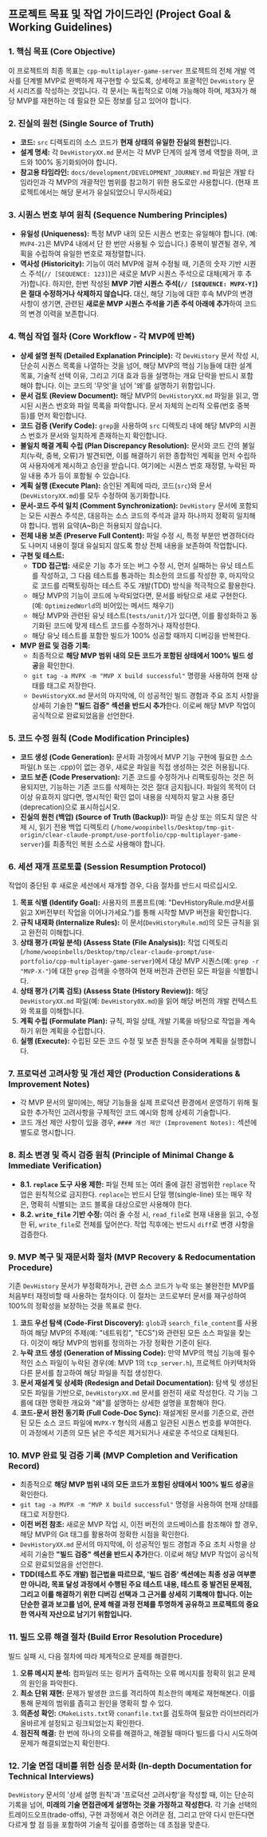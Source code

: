 ## 프로젝트 목표 및 작업 가이드라인 (Project Goal & Working Guidelines)

### 1. 핵심 목표 (Core Objective)
이 프로젝트의 최종 목표는 `cpp-multiplayer-game-server` 프로젝트의 전체 개발 역사를 단계별 MVP로 완벽하게 재구현할 수 있도록, 상세하고 포괄적인 `DevHistory` 문서 시리즈를 작성하는 것입니다. 각 문서는 독립적으로 이해 가능해야 하며, 제3자가 해당 MVP를 재현하는 데 필요한 모든 정보를 담고 있어야 합니다.

### 2. 진실의 원천 (Single Source of Truth)
*   **코드:** `src` 디렉토리의 소스 코드가 **현재 상태의 유일한 진실의 원천**입니다.
*   **설계 명세:** 각 `DevHistoryXX.md` 문서는 각 MVP 단계의 설계 명세 역할을 하며, 코드와 100% 동기화되어야 합니다.
*   **참고용 타임라인:** `docs/development/DEVELOPMENT_JOURNEY.md` 파일은 개발 타임라인과 각 MVP의 개괄적인 범위를 참고하기 위한 용도로만 사용합니다. (현재 프로젝트에서는 해당 문서가 유실되었으니 무시하세요)

### 3. 시퀀스 번호 부여 원칙 (Sequence Numbering Principles)
*   **유일성 (Uniqueness):** 특정 MVP 내의 모든 시퀀스 번호는 유일해야 합니다. (예: `MVP4-21`은 MVP4 내에서 단 한 번만 사용될 수 있습니다.) 중복이 발견될 경우, 계획을 수립하여 유일한 번호로 재정렬합니다.
*   **역사성 (Historicity):** 기능이 여러 MVP에 걸쳐 수정될 때, 기존의 숫자 기반 시퀀스 주석(`// [SEQUENCE: 123]`)은 새로운 MVP 시퀀스 주석으로 대체(제거 후 추가)합니다. 하지만, 한번 작성된 **MVP 기반 시퀀스 주석(`// [SEQUENCE: MVPX-Y]`)은 절대 수정하거나 삭제하지 않습니다.** 대신, 해당 기능에 대한 후속 MVP의 변경 사항이 생기면, 관련된 **새로운 MVP 시퀀스 주석을 기존 주석 아래에 추가**하여 코드의 변경 이력을 보존합니다.

### 4. 핵심 작업 절차 (Core Workflow - 각 MVP에 반복)
*   **상세 설명 원칙 (Detailed Explanation Principle):** 각 `DevHistory` 문서 작성 시, 단순히 시퀀스 목록을 나열하는 것을 넘어, 해당 MVP의 핵심 기능들에 대한 설계 목표, 기술적 선택 이유, 그리고 기대 효과 등을 설명하는 개요 단락을 반드시 포함해야 합니다. 이는 코드의 '무엇'을 넘어 '왜'를 설명하기 위함입니다.
*   **문서 검토 (Review Document):** 해당 MVP의 `DevHistoryXX.md` 파일을 읽고, 명시된 시퀀스 번호와 파일 목록을 파악합니다. 문서 자체의 논리적 오류(번호 중복 등)를 먼저 확인합니다.
*   **코드 검증 (Verify Code):** `grep`을 사용하여 `src` 디렉토리 내에 해당 MVP의 시퀀스 번호가 문서와 일치하게 존재하는지 확인합니다.
*   **불일치 해결 계획 수립 (Plan Discrepancy Resolution):** 문서와 코드 간의 불일치(누락, 중복, 오류)가 발견되면, 이를 해결하기 위한 종합적인 계획을 먼저 수립하여 사용자에게 제시하고 승인을 받습니다. 여기에는 시퀀스 번호 재정렬, 누락된 파일 내용 추가 등이 포함될 수 있습니다.
*   **계획 실행 (Execute Plan):** 승인된 계획에 따라, 코드(`src`)와 문서(`DevHistoryXX.md`)를 모두 수정하여 동기화합니다.
*   **문서-코드 주석 일치 (Comment Synchronization):** `DevHistory` 문서에 포함되는 모든 시퀀스 주석은, 대응하는 소스 코드의 주석과 글자 하나까지 정확히 일치해야 합니다. 범위 요약(A~B)은 허용되지 않습니다.
*   **전체 내용 보존 (Preserve Full Content):** 파일 수정 시, 특정 부분만 변경하더라도 나머지 내용이 절대 유실되지 않도록 항상 전체 내용을 보존하여 작업합니다.
*   **구현 및 테스트:**
    *   **TDD 접근법:** 새로운 기능 추가 또는 버그 수정 시, 먼저 실패하는 유닛 테스트를 작성하고, 그 다음 테스트를 통과하는 최소한의 코드를 작성한 후, 마지막으로 코드를 리팩토링하는 테스트 주도 개발(TDD) 방식을 적극적으로 활용한다.
    *   해당 MVP의 기능이 코드에 누락되었다면, 문서를 바탕으로 새로 구현한다. (예: `OptimizedWorld`의 비어있는 메서드 채우기)
    *   해당 MVP와 관련된 유닛 테스트(`tests/unit/`)가 있다면, 이를 활성화하고 동기화된 코드에 맞게 테스트 코드를 수정하거나 재작성한다.
    *   해당 유닛 테스트를 포함한 빌드가 100% 성공할 때까지 디버깅을 반복한다.
*   **MVP 완료 및 검증 기록:**
    *   최종적으로 **해당 MVP 범위 내의 모든 코드가 포함된 상태에서 100% 빌드 성공**을 확인한다.
    *   `git tag -a MVPX -m "MVP X build successful"` 명령을 사용하여 현재 상태를 태그로 저장한다.
    *   `DevHistoryXX.md` 문서의 마지막에, 이 성공적인 빌드 경험과 주요 조치 사항을 상세히 기술한 **"빌드 검증" 섹션을 반드시 추가**한다. 이로써 해당 MVP 작업이 공식적으로 완료되었음을 선언한다.

### 5. 코드 수정 원칙 (Code Modification Principles)
*   **코드 생성 (Code Generation):** 문서화 과정에서 MVP 기능 구현에 필요한 소스 파일(.h 또는 .cpp)이 없는 경우, 새로운 파일을 직접 생성하는 것은 허용됩니다.
*   **코드 보존 (Code Preservation):** 기존 코드를 수정하거나 리팩토링하는 것은 허용되지만, 기능하는 기존 코드를 삭제하는 것은 절대 금지됩니다. 파일의 목적이 더 이상 유효하지 않다면, 명시적인 확인 없이 내용을 삭제하지 말고 사용 중단(deprecation)으로 표시하십시오.
*   **진실의 원천 (백업) (Source of Truth (Backup)):** 파일 손상 또는 의도치 않은 삭제 시, 읽기 전용 백업 디렉토리 (`/home/woopinbells/Desktop/tmp-git-origin/clear-claude-prompt/use-portfolio/cpp-multiplayer-game-server`)를 최종적인 복원 소스로 사용해야 합니다.

### 6. 세션 재개 프로토콜 (Session Resumption Protocol)
작업이 중단된 후 새로운 세션에서 재개할 경우, 다음 절차를 반드시 따르십시오.
1.  **목표 식별 (Identify Goal):** 사용자의 프롬프트(예: "DevHistoryRule.md문서를 읽고 X버전부터 작업을 이어나가세요.")를 통해 시작할 MVP 버전을 확인합니다.
2.  **규칙 내재화 (Internalize Rules):** 이 문서(`DevHistoryRule.md`)의 모든 규칙을 읽고 완전히 이해합니다.
3.  **상태 평가 (파일 분석) (Assess State (File Analysis)):** 작업 디렉토리 (`/home/woopinbells/Desktop/tmp/clear-claude-prompt/use-portfolio/cpp-multiplayer-game-server`)에서 대상 MVP 시퀀스(예: `grep -r "MVP-X-"`)에 대한 `grep` 검색을 수행하여 현재 버전과 관련된 모든 파일을 식별합니다.
4.  **상태 평가 (기록 검토) (Assess State (History Review)):** 해당 `DevHistoryXX.md` 파일(예: `DevHistory0X.md`)을 읽어 해당 버전의 개발 컨텍스트와 목표를 이해합니다.
5.  **계획 수립 (Formulate Plan):** 규칙, 파일 상태, 개발 기록을 바탕으로 작업을 계속하기 위한 계획을 수립합니다.
6.  **실행 (Execute):** 수립된 모든 코드 수정 및 보존 원칙을 준수하며 계획을 실행합니다.

### 7. 프로덕션 고려사항 및 개선 제안 (Production Considerations & Improvement Notes)
*   각 MVP 문서의 말미에는, 해당 기능들을 실제 프로덕션 환경에서 운영하기 위해 필요한 추가적인 고려사항을 구체적인 코드 예시와 함께 상세히 기술합니다.
*   코드 개선 제안 사항이 있을 경우, `#### 개선 제안 (Improvement Notes):` 섹션에 별도로 명시합니다.

### 8. 최소 변경 및 즉시 검증 원칙 (Principle of Minimal Change & Immediate Verification)
*   **8.1. `replace` 도구 사용 제한:** 파일 전체 또는 여러 줄에 걸친 광범위한 `replace` 작업은 원칙적으로 금지한다. `replace`는 반드시 단일 행(single-line) 또는 매우 작은, 명확히 식별되는 코드 블록을 대상으로만 사용해야 한다.
*   **8.2. `write_file` 기반 수정:** 여러 줄 수정 시, `read_file`로 현재 내용을 읽고, 수정한 뒤, `write_file`로 전체를 덮어쓴다. 작업 직후에는 반드시 `diff`로 변경 사항을 검증한다.

### 9. MVP 복구 및 재문서화 절차 (MVP Recovery & Redocumentation Procedure)
기존 `DevHistory` 문서가 부정확하거나, 관련 소스 코드가 누락 또는 불완전한 MVP를 처음부터 재정비할 때 사용하는 절차이다. 이 절차는 코드로부터 문서를 재구성하여 100%의 정확성을 보장하는 것을 목표로 한다.
1.  **코드 우선 탐색 (Code-First Discovery):** `glob`과 `search_file_content`를 사용하여 해당 MVP의 주제(예: "네트워킹", "ECS")와 관련된 모든 소스 파일을 찾는다. 이것이 해당 MVP의 범위를 정의하는 가장 정확한 기준이 된다.
2.  **누락 코드 생성 (Generation of Missing Code):** 만약 MVP의 핵심 기능에 필수적인 소스 파일이 누락된 경우(예: MVP 1의 `tcp_server.h`), 프로젝트 아키텍처와 다른 문서를 참고하여 해당 파일을 직접 생성한다.
3.  **문서 재설계 및 상세화 (Redesign and Detail Documentation):** 탐색 및 생성된 모든 파일을 기반으로, `DevHistoryXX.md` 문서를 완전히 새로 작성한다. 각 기능 그룹에 대한 명확한 개요와 "왜"를 설명하는 상세한 설명을 포함해야 한다.
4.  **코드-문서 완전 동기화 (Full Code-Doc Sync):** 재설계된 문서를 기준으로, 관련된 모든 소스 코드 파일에 `MVPX-Y` 형식의 새롭고 일관된 시퀀스 번호를 부여한다. 이 과정에서 기존의 모든 낡은 주석은 제거되거나 새로운 주석으로 대체된다.

### 10. MVP 완료 및 검증 기록 (MVP Completion and Verification Record)
*   최종적으로 **해당 MVP 범위 내의 모든 코드가 포함된 상태에서 100% 빌드 성공**을 확인한다.
*   `git tag -a MVPX -m "MVP X build successful"` 명령을 사용하여 현재 상태를 태그로 저장한다.
*   **이전 버전 참조:** 새로운 MVP 작업 시, 이전 버전의 코드베이스를 참조해야 할 경우, 해당 MVP의 Git 태그를 활용하여 정확한 시점을 확인한다.
*   `DevHistoryXX.md` 문서의 마지막에, 이 성공적인 빌드 경험과 주요 조치 사항을 상세히 기술한 **"빌드 검증" 섹션을 반드시 추가**한다. 이로써 해당 MVP 작업이 공식적으로 완료되었음을 선언한다.
*   **TDD(테스트 주도 개발) 접근법을 따르므로, '빌드 검증' 섹션에는 최종 성공 여부뿐만 아니라, 목표 달성 과정에서 수행된 주요 테스트 내용, 테스트 중 발견된 문제점, 그리고 이를 해결하기 위한 디버깅 선택과 그 근거를 상세히 기록해야 합니다. 이는 단순한 결과 보고를 넘어, 문제 해결 과정 전체를 투명하게 공유하고 프로젝트의 중요한 역사적 자산으로 남기기 위함입니다.**

### 11. 빌드 오류 해결 절차 (Build Error Resolution Procedure)
빌드 실패 시, 다음 절차에 따라 체계적으로 문제를 해결한다.
1.  **오류 메시지 분석:** 컴파일러 또는 링커가 출력하는 오류 메시지를 정확히 읽고 문제의 원인을 파악한다.
2.  **최소 단위 재현:** 문제가 발생한 코드를 격리하여 최소한의 예제로 재현해본다. 이를 통해 문제의 범위를 좁히고 원인을 명확히 할 수 있다.
3.  **의존성 확인:** `CMakeLists.txt`와 `conanfile.txt`를 검토하여 필요한 라이브러리가 올바르게 설정되고 링크되었는지 확인한다.
4.  **점진적 해결:** 한 번에 하나의 오류를 해결하고, 해결될 때마다 빌드를 다시 시도하여 문제가 해결되었는지 확인한다.

### 12. 기술 면접 대비를 위한 심층 문서화 (In-depth Documentation for Technical Interviews)
`DevHistory` 문서의 '상세 설명 원칙'과 '프로덕션 고려사항'을 작성할 때, 이는 단순히 기록을 넘어, **미래의 기술 면접관에게 설명하는 것을 가정하고 작성한다.** 각 기술 선택의 트레이드오프(trade-offs), 구현 과정에서 겪은 어려운 점, 그리고 만약 다시 만든다면 다르게 할 점 등을 포함하여 기술적 깊이를 증명하는 데 초점을 맞춘다.